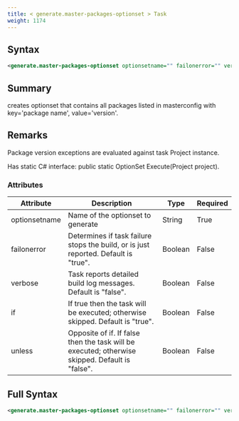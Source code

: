 ```yaml
---
title: < generate.master-packages-optionset > Task
weight: 1174
---
```

## Syntax
```xml
<generate.master-packages-optionset optionsetname="" failonerror="" verbose="" if="" unless="" />
```
## Summary ##
creates optionset that contains all packages listed in masterconfig with key=&#39;package name&#39;, value=&#39;version&#39;.

## Remarks ##
Package version exceptions are evaluated against task Project instance.

Has static C# interface: public static OptionSet Execute(Project project).




### Attributes
| Attribute | Description | Type | Required |
| --------- | ----------- | ---- | -------- |
| optionsetname | Name of the optionset to generate | String | True |
| failonerror | Determines if task failure stops the build, or is just reported. Default is &quot;true&quot;. | Boolean | False |
| verbose | Task reports detailed build log messages.  Default is &quot;false&quot;. | Boolean | False |
| if | If true then the task will be executed; otherwise skipped. Default is &quot;true&quot;. | Boolean | False |
| unless | Opposite of if.  If false then the task will be executed; otherwise skipped. Default is &quot;false&quot;. | Boolean | False |

## Full Syntax
```xml
<generate.master-packages-optionset optionsetname="" failonerror="" verbose="" if="" unless="" />
```
